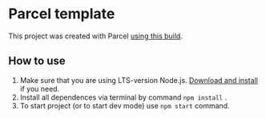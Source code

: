 # Parcel template

This project was created with Parcel
[using this build](https://github.com/goitacademy/parcel-project-template).

## How to use

1. Make sure that you are using LTS-version Node.js.
   [Download and install](https://nodejs.org/en/) if you need.
2. Install all dependences via terminal by command `npm install` .
3. To start project (or to start dev mode) use `npm start` command.
